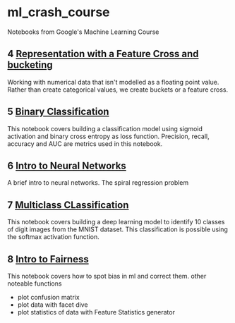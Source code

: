 # ml_crash_course
Notebooks from Google's Machine Learning Course

## 4 [Representation with a Feature Cross and bucketing](Representation_with_a_Feature_Cross_and_bucketing.ipynb)
Working with numerical data that isn't modelled as a floating point value. Rather than create categorical values, we create buckets or a feature cross.

## 5 [Binary Classification](5_Binary_Classification.ipynb)
This notebook covers building a classification model using sigmoid activation and binary cross entropy as loss function. Precision, recall, accuracy and AUC are metrics used in this notebook. 

## 6 [Intro to Neural Networks](6_Intro_to_Neural_Nets.ipynb)
A brief intro to neural networks. The spiral regression problem

## 7 [Multiclass CLassification](7_Multi_class_classification_with_MNIST.ipynb)
This notebook covers building a deep learning model to identify 10 classes of digit images from the MNIST dataset. This classification is possible using the softmax activation function.

## 8 [Intro to Fairness](8_intro_to_fairness.ipynb)
This notebook covers how to spot bias in ml and correct them. 
other noteable functions
- plot confusion matrix
- plot data with facet dive
- plot statistics of data with Feature Statistics generator
  
